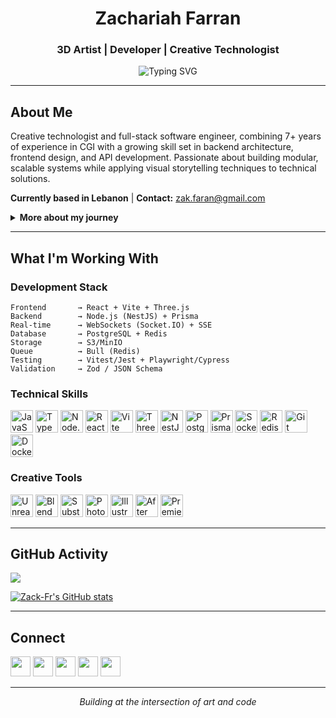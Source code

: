 <div align="center">

# Zachariah Farran

### 3D Artist | Developer | Creative Technologist

<img src="https://readme-typing-svg.demolab.com?font=Fira+Code&size=18&duration=3000&pause=1000&color=0891B2&center=true&vCenter=true&multiline=true&width=600&height=100&lines=Building+at+the+intersection+of+art+and+code;7%2B+years+in+CGI+%7C+budding+Software+Developer;From+pixels+to+production%2C+one+commit+at+a+time" alt="Typing SVG" />

</div>

---

## About Me

Creative technologist and full-stack software engineer, combining 7+ years of experience in CGI with a growing skill set in backend architecture, frontend design, and API development. Passionate about building modular, scalable systems while applying visual storytelling techniques to technical solutions.

**Currently based in Lebanon** | **Contact:** [zak.faran@gmail.com](mailto:zak.faran@gmail.com)

<details>
<summary><b>More about my journey</b></summary>
<br>

I'm on an exciting path learning software development, exploring the full spectrum from backend services to real-time 3D web applications. My background in 3D art gives me a unique perspective on problem-solving and system design.

**As an Artist:** I specialize in environment design and asset creation for real-time rendering, and motion graphics/animations for product marketing.

**As a Developer:** I build interactive systems, mechanics, and tools primarily within Unreal Engine and web-based 3D platforms.

**As a Learner:** Exploring modern web technologies, real-time collaboration systems, and scalable application architecture.

</details>

---

## What I'm Working With

### Development Stack

```
Frontend       → React + Vite + Three.js
Backend        → Node.js (NestJS) + Prisma
Real-time      → WebSockets (Socket.IO) + SSE
Database       → PostgreSQL + Redis
Storage        → S3/MinIO
Queue          → Bull (Redis)
Testing        → Vitest/Jest + Playwright/Cypress
Validation     → Zod / JSON Schema
```

### Technical Skills

<p align="left"> <a href="https://developer.mozilla.org/en-US/docs/Web/JavaScript" target="_blank" rel="noreferrer"><img src="https://raw.githubusercontent.com/danielcranney/readme-generator/main/public/icons/skills/javascript-colored.svg" width="36" height="36" alt="JavaScript"/></a> <a href="https://www.typescriptlang.org/" target="_blank" rel="noreferrer"><img src="https://raw.githubusercontent.com/danielcranney/readme-generator/main/public/icons/skills/typescript-colored.svg" width="36" height="36" alt="TypeScript"/></a> <a href="https://nodejs.org/" target="_blank" rel="noreferrer"><img src="https://raw.githubusercontent.com/danielcranney/readme-generator/main/public/icons/skills/nodejs-colored.svg" width="36" height="36" alt="Node.js"/></a> <a href="https://reactjs.org/" target="_blank" rel="noreferrer"><img src="https://raw.githubusercontent.com/danielcranney/readme-generator/main/public/icons/skills/react-colored.svg" width="36" height="36" alt="React"/></a> <a href="https://vitejs.dev/" target="_blank" rel="noreferrer"><img src="https://raw.githubusercontent.com/danielcranney/readme-generator/main/public/icons/skills/vite-colored.svg" width="36" height="36" alt="Vite"/></a> <a href="https://threejs.org/" target="_blank" rel="noreferrer"><img src="https://raw.githubusercontent.com/mrdoob/three.js/dev/files/icon.svg" width="36" height="36" alt="Three.js"/></a> <a href="https://nestjs.com/" target="_blank" rel="noreferrer"><img src="https://cdn.worldvectorlogo.com/logos/nestjs.svg" width="36" height="36" alt="NestJS"/></a> <a href="https://www.postgresql.org/" target="_blank" rel="noreferrer"><img src="https://raw.githubusercontent.com/danielcranney/readme-generator/main/public/icons/skills/postgresql-colored.svg" width="36" height="36" alt="PostgreSQL"/></a> <a href="https://www.prisma.io/" target="_blank" rel="noreferrer"><img src="https://cdn.worldvectorlogo.com/logos/prisma-3.svg" width="36" height="36" alt="Prisma"/></a> <a href="https://socket.io/" target="_blank" rel="noreferrer"><img src="https://socket.io/images/logo.svg" width="36" height="36" alt="Socket.IO"/></a> <a href="https://redis.io/" target="_blank" rel="noreferrer"><img src="https://cdn.worldvectorlogo.com/logos/redis.svg" width="36" height="36" alt="Redis"/></a> <a href="https://git-scm.com/" target="_blank" rel="noreferrer"><img src="https://raw.githubusercontent.com/danielcranney/readme-generator/main/public/icons/skills/git-colored.svg" width="36" height="36" alt="Git"/></a> <a href="https://www.docker.com/" target="_blank" rel="noreferrer"><img src="https://raw.githubusercontent.com/danielcranney/readme-generator/main/public/icons/skills/docker-colored.svg" width="36" height="36" alt="Docker"/></a> </p>

### Creative Tools

<p align="left">
<a href="https://www.unrealengine.com/" target="_blank" rel="noreferrer"><img src="https://cdn2.unrealengine.com/ue-logo-stacked-unreal-engine-w-677x545-fac11de0943f.png" width="36" height="36" alt="Unreal Engine"/></a>
<!-- <a href="https://www.sidefx.com/" target="_blank" rel="noreferrer"><img src="https://www.sidefx.com/media/uploads/images/logos/Houdini_Icon_Color_Metallic_Trans_2020_04_16.png" width="36" height="36" alt="Houdini"/></a> -->
<!-- <a href="https://www.autodesk.com/products/maya/" target="_blank" rel="noreferrer"><img src="https://damassets.autodesk.net/content/dam/autodesk/www/products/responsive-imagery/maya-2023-badge-75x75.png" width="36" height="36" alt="Maya"/></a> -->
<a href="https://www.blender.org/" target="_blank" rel="noreferrer"><img src="https://raw.githubusercontent.com/danielcranney/readme-generator/main/public/icons/skills/blender-colored.svg" width="36" height="36" alt="Blender"/></a>
<a href="https://www.adobe.com/products/substance3d-painter.html" target="_blank" rel="noreferrer"><img src="https://cdn.worldvectorlogo.com/logos/substance-painter.svg" width="36" height="36" alt="Substance Painter"/></a>
<a href="https://www.adobe.com/uk/products/photoshop.html" target="_blank" rel="noreferrer"><img src="https://raw.githubusercontent.com/danielcranney/readme-generator/main/public/icons/skills/photoshop-colored.svg" width="36" height="36" alt="Photoshop"/></a>
<a href="https://www.adobe.com/uk/products/illustrator.html" target="_blank" rel="noreferrer"><img src="https://raw.githubusercontent.com/danielcranney/readme-generator/main/public/icons/skills/illustrator-colored.svg" width="36" height="36" alt="Illustrator"/></a>
<a href="https://www.adobe.com/uk/products/aftereffects.html" target="_blank" rel="noreferrer"><img src="https://raw.githubusercontent.com/danielcranney/readme-generator/main/public/icons/skills/aftereffects-colored.svg" width="36" height="36" alt="After Effects"/></a>
<a href="https://www.adobe.com/uk/products/premiere.html" target="_blank" rel="noreferrer"><img src="https://raw.githubusercontent.com/danielcranney/readme-generator/main/public/icons/skills/premierepro-colored.svg" width="36" height="36" alt="Premiere Pro"/></a>
</p>

---

## GitHub Activity

<a href="http://www.github.com/Zack-Fr"><img src="https://github-readme-streak-stats.herokuapp.com/?user=Zack-Fr&stroke=ffffff&background=1c1917&ring=0891b2&fire=0891b2&currStreakNum=ffffff&currStreakLabel=0891b2&sideNums=ffffff&sideLabels=ffffff&dates=ffffff&hide_border=true" /></a>

<a href="https://github.com/Zack-Fr"><img src="https://github-readme-stats.vercel.app/api?username=Zack-Fr&show_icons=true&hide=&count_private=true&title_color=0891b2&text_color=ffffff&icon_color=0891b2&bg_color=1c1917&hide_border=true&show_icons=true" alt="Zack-Fr's GitHub stats" /></a>

---

## Connect

<p align="left">
<a href="https://www.github.com/Zack-Fr" target="_blank" rel="noreferrer"><img src="https://raw.githubusercontent.com/danielcranney/readme-generator/main/public/icons/socials/github-dark.svg" width="32" height="32" /></a>
<a href="https://www.linkedin.com/in/zackfarran" target="_blank" rel="noreferrer"><img src="https://raw.githubusercontent.com/danielcranney/readme-generator/main/public/icons/socials/linkedin.svg" width="32" height="32" /></a>
<a href="http://www.instagram.com/zackdesigns.cgi" target="_blank" rel="noreferrer"><img src="https://raw.githubusercontent.com/danielcranney/readme-generator/main/public/icons/socials/instagram.svg" width="32" height="32" /></a>
<a href="https://www.youtube.com/@Zack.Design" target="_blank" rel="noreferrer"><img src="https://raw.githubusercontent.com/danielcranney/readme-generator/main/public/icons/socials/youtube.svg" width="32" height="32" /></a>
<a href="https://www.twitch.tv/zackdesignslive" target="_blank" rel="noreferrer"><img src="https://raw.githubusercontent.com/danielcranney/readme-generator/main/public/icons/socials/twitch.svg" width="32" height="32" /></a>
</p>

---

<div align="center">

*Building at the intersection of art and code*

</div>
